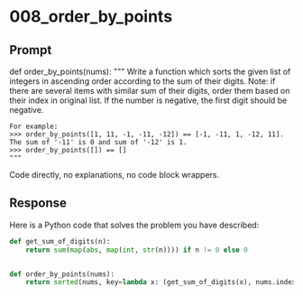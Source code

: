 # 008_order_by_points

## Prompt

def order_by_points(nums):
    """
    Write a function which sorts the given list of integers
    in ascending order according to the sum of their digits.
    Note: if there are several items with similar sum of their digits,
    order them based on their index in original list. If the number is negative, the first digit should be negative.

    For example:
    >>> order_by_points([1, 11, -1, -11, -12]) == [-1, -11, 1, -12, 11]. The sum of '-11' is 0 and sum of '-12' is 1.
    >>> order_by_points([]) == []
    """

Code directly, no explanations, no code block wrappers.

## Response

Here is a Python code that solves the problem you have described:
```python
def get_sum_of_digits(n):
    return sum(map(abs, map(int, str(n)))) if n != 0 else 0


def order_by_points(nums):
    return sorted(nums, key=lambda x: (get_sum_of_digits(x), nums.index(x)))
```

